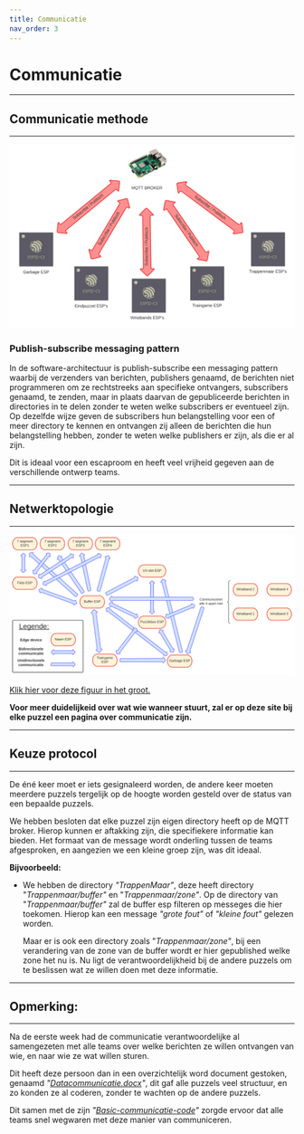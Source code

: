 ```yaml
---
title: Communicatie
nav_order: 3
---
```


# Communicatie

---
## Communicatie methode
---

![](MQTT_broker.svg)

### Publish-subscribe messaging pattern
In de software-architectuur is publish-subscribe een  messaging pattern waarbij de verzenders van berichten, publishers genaamd, de berichten niet programmeren om ze rechtstreeks aan specifieke ontvangers, subscribers genaamd, te zenden, maar in plaats daarvan de gepubliceerde berichten in directories in te delen zonder te weten welke subscribers er eventueel zijn. Op dezelfde wijze geven de subscribers hun belangstelling voor een of meer directory te kennen en ontvangen zij alleen de berichten die hun belangstelling hebben, zonder te weten welke publishers er zijn, als die er al zijn.

Dit is ideaal voor een escaproom en heeft veel vrijheid gegeven aan de verschillende ontwerp teams.

---
## Netwerktopologie
---

![](Netwerktopologie_escaperoom.svg)

[Klik hier voor deze figuur in het groot.](https://raw.githubusercontent.com/PLAN-IT-B/BachelorProefCommunicatieEnEinde/main/Documentatie%20communicatie/Netwerktopologie%20escaperoom.svg)

**Voor meer duidelijkeid over wat wie wanneer stuurt, zal er op deze site bij elke puzzel een pagina over communicatie zijn.**

---
## Keuze protocol
---

De éné keer moet er iets gesignaleerd worden, de andere keer moeten meerdere puzzels tergelijk op de hoogte worden gesteld over de status van een bepaalde puzzels.

We hebben besloten dat elke puzzel zijn eigen directory heeft op de MQTT broker. Hierop kunnen er aftakking zijn, die specifiekere informatie kan bieden. Het formaat van de message wordt onderling tussen de teams afgesproken, en aangezien we een kleine groep zijn, was dit ideaal.

**Bijvoorbeeld:**
* We hebben de directory *"TrappenMaar"*, deze heeft directory "*Trappenmaar/buffer"* en "*Trappenmaar/zone"*. Op de directory van "*Trappenmaar/buffer"* zal de buffer esp filteren op messeges die hier toekomen. Hierop kan een message *"grote fout"* of *"kleine fout"* gelezen worden.  

    Maar er is ook een directory zoals "*Trappenmaar/zone"*, bij een verandering van de zone van de buffer wordt er hier gepublished welke zone het nu is. Nu ligt de verantwoordelijkheid bij de andere puzzels om te beslissen wat ze willen doen met deze informatie.


---
## Opmerking:
--- 
Na de eerste week had de communicatie verantwoordelijke al samengezeten met alle teams over welke berichten ze willen ontvangen van wie, en naar wie ze wat willen sturen. 

Dit heeft deze persoon dan in een overzichtelijk word document gestoken, genaamd *"[Datacommunicatie.docx](https://github.com/PLAN-IT-B/BachelorProefCommunicatieEnEinde/blob/main/Documentatie%20communicatie/Datacommunicatie.docx)"*, dit gaf alle puzzels veel structuur, en zo konden ze al coderen, zonder te wachten op de andere puzzels. 

Dit samen met de zijn *"[Basic-communicatie-code](https://github.com/PLAN-IT-B/BachelorProefCommunicatieEnEinde/tree/main/Documentatie%20communicatie/Basic-communicatie-code)"* zorgde ervoor dat alle teams snel wegwaren met deze manier van communiceren.